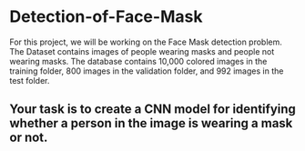 # Detection-of-Face-Mask
For this project, we will be working on the Face Mask detection problem.  The Dataset contains images of people wearing masks and people not wearing masks. The database contains 10,000 colored images in the training folder, 800 images in the validation folder, and 992 images in the test folder.
## Your task is to create a CNN model for identifying whether a person in the image is wearing a mask or not.
